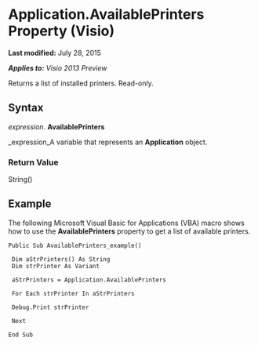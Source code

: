 
# Application.AvailablePrinters Property (Visio)

 **Last modified:** July 28, 2015

 _**Applies to:** Visio 2013 Preview_

Returns a list of installed printers. Read-only.


## Syntax

 _expression_. **AvailablePrinters**

 _expression_A variable that represents an  **Application** object.


### Return Value

String()


## Example

The following Microsoft Visual Basic for Applications (VBA) macro shows how to use the  **AvailablePrinters** property to get a list of available printers.


```
Public Sub AvailablePrinters_example() 
 
 Dim aStrPrinters() As String 
 Dim strPrinter As Variant 
 
 aStrPrinters = Application.AvailablePrinters 
 
 For Each strPrinter In aStrPrinters 
 
 Debug.Print strPrinter 
 
 Next 
 
End Sub
```

